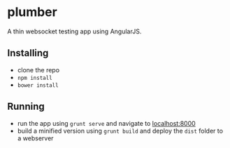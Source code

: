 # plumber
A thin websocket testing app using AngularJS.

Installing
----------

* clone the repo
* ```npm install```
* ```bower install```

Running
-------

* run the app using ```grunt serve``` and navigate to [localhost:8000](http://localhost:8000)
* build a minified version using ```grunt build``` and deploy the ```dist``` folder to a webserver